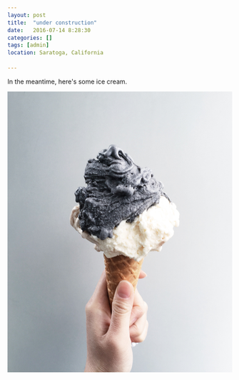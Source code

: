 ```yaml
---
layout: post
title:  "under construction"
date:   2016-07-14 8:28:30
categories: []
tags: [admin]
location: Saratoga, California

---
```


In the meantime, here's some ice cream.

<div class="post-image--half">
    <img src="/img/test/bella.jpg" />
</div>
